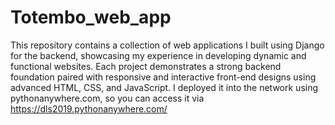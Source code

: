 # Totembo_web_app
This repository contains a collection of web applications I built using Django for the backend, showcasing my experience in developing dynamic and functional websites. Each project demonstrates a strong backend foundation paired with responsive and interactive front-end designs using advanced HTML, CSS, and JavaScript. 
I deployed it into the network using pythonanywhere.com, so you can access it via https://dls2019.pythonanywhere.com/

